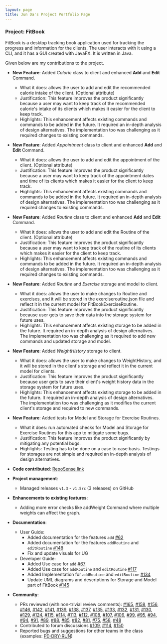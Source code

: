```yaml
---
layout: page
title: Jun Da's Project Portfolio Page
---
```


### Project: FitBook

FitBook is a desktop tracking book application used for tracking the progress and information
for the clients. The user interacts with it using a CLI, and it has a GUI created with JavaFX.
It is written in Java.

Given below are my contributions to the project.

* **New Feature**: Added *Calorie* class to client and enhanced **Add** and **Edit** Command.
  * What it does: allows the user to add and edit the recommended calorie intake of the client. (Optional attribute)
  * Justification: This feature improves the product significantly because a user may want to keep track of the
    recommended calorie's intake of its clients which makes it easier for the client to keep track.
  * Highlights: This enhancement affects existing commands and commands to be added in the future. It required an in-depth analysis of design alternatives. The implementation too was challenging as it required changes to existing commands.

* **New Feature**: Added *Appointment* class to client and enhanced **Add** and **Edit** Command.
  * What it does: allows the user to add and edit the appointment of the client. (Optional attribute)
  * Justification: This feature improves the product significantly because a user may want to keep track of the
    appointment dates and time of its clients which makes it easier for the client to keep track.
  * Highlights: This enhancement affects existing commands and commands to be added in the future. It required an in-depth analysis of design alternatives. The implementation too was challenging as it required changes to existing commands.

* **New Feature**: Added *Routine* class to client and enhanced **Add** and **Edit** Command.
  * What it does: allows the user to add and edit the Routine of the client. (Optional attribute)
  * Justification: This feature improves the product significantly because a user may want to keep track of the
    routine of its clients which makes it easier for the client to keep track.
  * Highlights: This enhancement affects existing commands and commands to be added in the future. It required an in-depth analysis of design alternatives. The implementation too was challenging as it required changes to existing commands.

* **New Feature**: Added *Routine* and *Exercise* storage and model to client.
  * What it does: allows the user to make changes to Routine and exercises, and it will be stored in the exerciseroutine.json file and reflect it in the current model for FitBookExerciseRoutine.
  * Justification: This feature improves the product significantly because user gets to save their data into the storage system for future uses.
  * Highlights: This enhancement affects existing storage to be added in the future. It required an in-depth analysis of design alternatives. The implementation too was challenging as it required to add new commands and updated storage and model.

* **New Feature**: Added *WeightHistory* storage to client.
  * What it does: allows the user to make changes to WeightHistory, and it will be stored in the client's storage and reflect it in the current model for clients.
  * Justification: This feature improves the product significantly because user gets to save their client's weight history data in the storage system for future uses.
  * Highlights: This enhancement affects existing storage to be added in the future. It required an in-depth analysis of design alternatives. The implementation too was challenging as it modifies the current client's storage and required to new commands.

* **New Feature**: Added tests for Model and Storage for Exercise Routines.
  * What it does: run automated checks for Model and Storage for Exercise Routines for this app to mitigate some bugs.
  * Justification: This feature improves the product significantly by mitigating any potential bugs.
  * Highlights: Testing has to be done on a case to case basis. Testings for storages are not simple and required an in-depth analysis of design alternatives.

* **Code contributed**: [RepoSense link](https://nus-cs2103-ay2223s2.github.io/tp-dashboard/?search=jundatan&sort=groupTitle&sortWithin=title&timeframe=commit&mergegroup=&groupSelect=groupByRepos&breakdown=true&checkedFileTypes=docs~functional-code~test-code~other&since=2023-02-17&tabOpen=true&tabType=zoom&zA=jundatan&zR=AY2223S2-CS2103T-T15-2%2Ftp%5Bmaster%5D&zACS=355.44&zS=2023-02-17&zFS=jundatan&zU=2023-04-04&zMG=false&zFTF=commit&zFGS=groupByRepos&zFR=false)

* **Project management**:
  * Managed releases `v1.3` - `v1.5rc` (3 releases) on GitHub

* **Enhancements to existing features**:
  * Adding more error checks like addWeight Command where multiple weights can affect the graph.

* **Documentation**:
  * User Guide:
    * Added documentation for the features `add` [\#62](https://github.com/AY2223S2-CS2103T-T15-2/tp/pull/62)
    * Added documentation for the features `addRoutine` and `editRoutine` [\#148](https://github.com/AY2223S2-CS2103T-T15-2/tp/pull/148)
    * Fix and update visuals for UG
  * Developer Guide:
    * Added Use case for `add` [\#67](https://github.com/AY2223S2-CS2103T-T15-2/tp/pull/67)
    * Added Use case for `addRoutine` and `editRoutine` [\#117](https://github.com/AY2223S2-CS2103T-T15-2/tp/pull/117)
    * Added Implementation for `addRoutine` and `editRoutine` [\#134](https://github.com/AY2223S2-CS2103T-T15-2/tp/pull/134)
    * Update UML diagrams and descriptions for Storage and Model part of FitBook [\#145](https://github.com/AY2223S2-CS2103T-T15-2/tp/pull/145)

* **Community**:
  * PRs reviewed (with non-trivial review comments):
  [\#165](https://github.com/AY2223S2-CS2103T-T15-2/tp/pull/165),
  [\#158](https://github.com/AY2223S2-CS2103T-T15-2/tp/pull/158),
  [\#156](https://github.com/AY2223S2-CS2103T-T15-2/tp/pull/156),
  [\#146](https://github.com/AY2223S2-CS2103T-T15-2/tp/pull/146),
  [\#142](https://github.com/AY2223S2-CS2103T-T15-2/tp/pull/142),
  [\#141](https://github.com/AY2223S2-CS2103T-T15-2/tp/pull/141),
  [\#139](https://github.com/AY2223S2-CS2103T-T15-2/tp/pull/139),
  [\#138](https://github.com/AY2223S2-CS2103T-T15-2/tp/pull/138),
  [\#137](https://github.com/AY2223S2-CS2103T-T15-2/tp/pull/137),
  [\#135](https://github.com/AY2223S2-CS2103T-T15-2/tp/pull/135),
  [\#133](https://github.com/AY2223S2-CS2103T-T15-2/tp/pull/133),
  [\#132](https://github.com/AY2223S2-CS2103T-T15-2/tp/pull/132),
  [\#131](https://github.com/AY2223S2-CS2103T-T15-2/tp/pull/131),
  [\#130](https://github.com/AY2223S2-CS2103T-T15-2/tp/pull/130),
  [\#129](https://github.com/AY2223S2-CS2103T-T15-2/tp/pull/129),
  [\#124](https://github.com/AY2223S2-CS2103T-T15-2/tp/pull/124),
  [\#115](https://github.com/AY2223S2-CS2103T-T15-2/tp/pull/115),
  [\#114](https://github.com/AY2223S2-CS2103T-T15-2/tp/pull/114),
  [\#113](https://github.com/AY2223S2-CS2103T-T15-2/tp/pull/113),
  [\#112](https://github.com/AY2223S2-CS2103T-T15-2/tp/pull/112),
  [\#108](https://github.com/AY2223S2-CS2103T-T15-2/tp/pull/108),
  [\#107](https://github.com/AY2223S2-CS2103T-T15-2/tp/pull/107),
  [\#106](https://github.com/AY2223S2-CS2103T-T15-2/tp/pull/106),
  [\#99](https://github.com/AY2223S2-CS2103T-T15-2/tp/pull/99),
  [\#95](https://github.com/AY2223S2-CS2103T-T15-2/tp/pull/95),
  [\#94](https://github.com/AY2223S2-CS2103T-T15-2/tp/pull/94),
  [\#94](https://github.com/AY2223S2-CS2103T-T15-2/tp/pull/94),
  [\#91](https://github.com/AY2223S2-CS2103T-T15-2/tp/pull/91),
  [\#89](https://github.com/AY2223S2-CS2103T-T15-2/tp/pull/89),
  [\#88](https://github.com/AY2223S2-CS2103T-T15-2/tp/pull/88),
  [\#85](https://github.com/AY2223S2-CS2103T-T15-2/tp/pull/85),
  [\#82](https://github.com/AY2223S2-CS2103T-T15-2/tp/pull/82),
  [\#81](https://github.com/AY2223S2-CS2103T-T15-2/tp/pull/81),
  [\#75](https://github.com/AY2223S2-CS2103T-T15-2/tp/pull/75),
  [\#58](https://github.com/AY2223S2-CS2103T-T15-2/tp/pull/58),
  [\#48](https://github.com/AY2223S2-CS2103T-T15-2/tp/pull/48)
  * Contributed to forum discussions
  [\#109](https://github.com/nus-cs2103-AY2223S2/forum/issues/109),
  [\#114](https://github.com/nus-cs2103-AY2223S2/forum/issues/114),
  [\#150](https://github.com/nus-cs2103-AY2223S2/forum/issues/150)
  * Reported bugs and suggestions for other teams in the class (examples: [PE-DRY-RUN](https://github.com/jundatan/ped))
  
